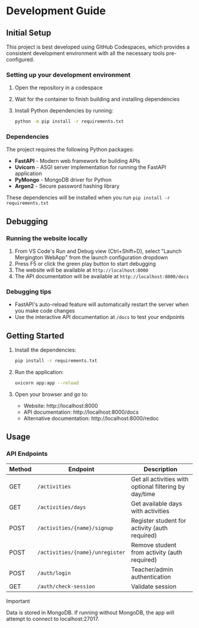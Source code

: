 # Development Guide

## Initial Setup

This project is best developed using GitHub Codespaces, which provides a consistent development environment with all the necessary tools pre-configured.

### Setting up your development environment

1. Open the repository in a codespace
2. Wait for the container to finish building and installing dependencies
3. Install Python dependencies by running:

   ```bash
   python -m pip install -r requirements.txt
   ```

### Dependencies

The project requires the following Python packages:

- **FastAPI** - Modern web framework for building APIs
- **Uvicorn** - ASGI server implementation for running the FastAPI application
- **PyMongo** - MongoDB driver for Python
- **Argon2** - Secure password hashing library

These dependencies will be installed when you run `pip install -r requirements.txt`

## Debugging

### Running the website locally

1. From VS Code's Run and Debug view (Ctrl+Shift+D), select "Launch Mergington WebApp" from the launch configuration dropdown
2. Press F5 or click the green play button to start debugging
3. The website will be available at `http://localhost:8000`
4. The API documentation will be available at `http://localhost:8000/docs`

### Debugging tips

- FastAPI's auto-reload feature will automatically restart the server when you make code changes
- Use the interactive API documentation at `/docs` to test your endpoints

## Getting Started

1. Install the dependencies:

   ```bash
   pip install -r requirements.txt
   ```

2. Run the application:

   ```bash
   uvicorn app:app --reload
   ```

3. Open your browser and go to:
   - Website: http://localhost:8000
   - API documentation: http://localhost:8000/docs
   - Alternative documentation: http://localhost:8000/redoc

## Usage

### API Endpoints

| Method | Endpoint | Description |
|--------|----------|-------------|
| GET | `/activities` | Get all activities with optional filtering by day/time |
| GET | `/activities/days` | Get available days with activities |
| POST | `/activities/{name}/signup` | Register student for activity (auth required) |
| POST | `/activities/{name}/unregister` | Remove student from activity (auth required) |
| POST | `/auth/login` | Teacher/admin authentication |
| GET | `/auth/check-session` | Validate session |

> [!IMPORTANT]
> Data is stored in MongoDB. If running without MongoDB, the app will attempt to connect to localhost:27017.
